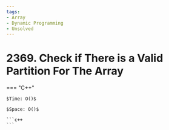 ```yaml
---
tags:
- Array
- Dynamic Programming
- Unsolved
---
```



# 2369. Check if There is a Valid Partition For The Array

=== "C++"

    $Time: O()$

    $Space: O()$

    ```c++
    ```